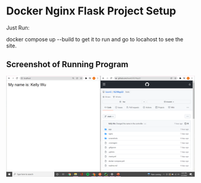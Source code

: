 # Docker Nginx Flask Project Setup

Just Run:

docker compose up --build to get it to run and go to locahost to see the site.

## Screenshot of Running Program

![Running Program](screenshots/running-program1.png)
